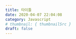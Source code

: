 ```yaml
---
title: 타이틀
date: 2020-04-07 22:04:08
category: Javascript
# thumbnail: { thumbnailSrc }
draft: false
---
```

